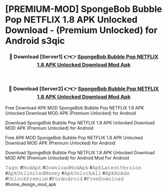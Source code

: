 # [PREMIUM-MOD] SpongeBob Bubble Pop NETFLIX 1.8 APK Unlocked Download - (Premium Unlocked) for Android s3qic



<div align="center">
<h3>🔴 Download [Server1] 👉👉 <a href="https://momento.my/?title=SpongeBob_Bubble_Pop_NETFLIX_1.8_APK_Unlocked_Download">SpongeBob Bubble Pop NETFLIX 1.8 APK Unlocked Download Mod Apk</a></h3><br>

<h3>🔴 Download [Server2] 👉👉 <a href="https://momento.my/?title=SpongeBob_Bubble_Pop_NETFLIX_1.8_APK_Unlocked_Download">SpongeBob Bubble Pop NETFLIX 1.8 APK Unlocked Download Mod Apk</a></h3>
</div>



Free Download APK MOD SpongeBob Bubble Pop NETFLIX 1.8 APK Unlocked Download MOD APK (Premium Unlocked) for Android

Download SpongeBob Bubble Pop NETFLIX 1.8 APK Unlocked Download MOD APK (Premium Unlocked) for Android

Free APK MOD SpongeBob Bubble Pop NETFLIX 1.8 APK Unlocked Download MOD APK (Premium Unlocked) for Android

Download SpongeBob Bubble Pop NETFLIX 1.8 APK Unlocked Download MOD APK (Premium Unlocked) for Android Mod For Android

𝚃𝚊𝚐𝚜: #𝙼𝚘𝚍𝙰𝚙𝚔 #𝙳𝚘𝚠𝚗𝚕𝚘𝚊𝚍𝙼𝚘𝚍𝙰𝚙𝚔 #𝙰𝚙𝚔𝙻𝚊𝚝𝚎𝚜𝚝𝚅𝚎𝚛𝚜𝚒𝚘𝚗 #𝙰𝚙𝚔𝚄𝚗𝚕𝚒𝚖𝚒𝚝𝚎𝚍𝙼𝚘𝚗𝚎𝚢 #𝙰𝚙𝚔𝚄𝚗𝚕𝚘𝚌𝚔𝙰𝚕𝚕 #𝙰𝚙𝚔𝙽𝚘𝙰𝚍𝚜 #𝚄𝚗𝚕𝚘𝚌𝚔𝙿𝚛𝚎𝚖𝚒𝚞𝚖 #𝙵𝚘𝚛𝙰𝚗𝚍𝚛𝚘𝚒𝚍 #𝙵𝚛𝚎𝚎𝙳𝚘𝚠𝚗𝚕𝚘𝚊𝚍 #home_design_mod_apk
